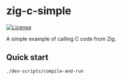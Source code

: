 # zig-c-simple

[![License](https://img.shields.io/badge/license-Unlicense-blue)](LICENSE)

A simple example of calling C code from Zig.

## Quick start

```bash
./dev-scripts/compile-and-run
```
